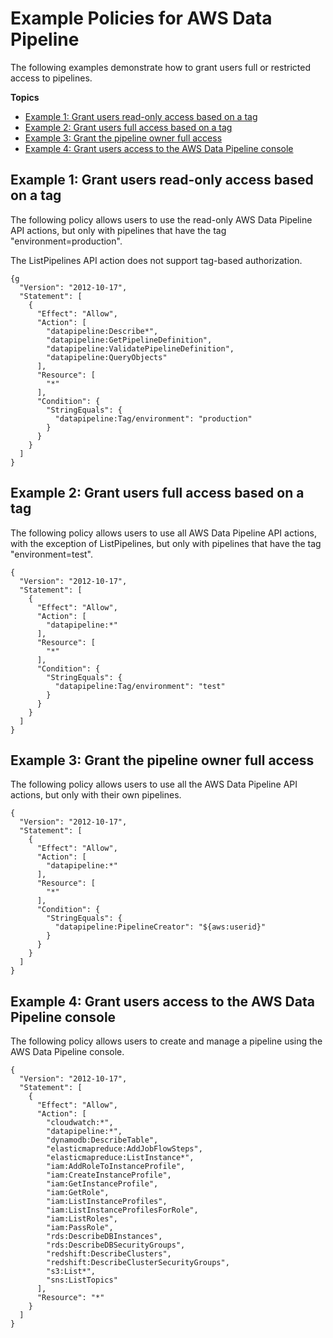 # Example Policies for AWS Data Pipeline<a name="dp-example-tag-policies"></a>

The following examples demonstrate how to grant users full or restricted access to pipelines\.

**Topics**
+ [Example 1: Grant users read\-only access based on a tag](#ex1)
+ [Example 2: Grant users full access based on a tag](#ex2)
+ [Example 3: Grant the pipeline owner full access](#ex3)
+ [Example 4: Grant users access to the AWS Data Pipeline console](#example4-grant-users-access-to-console)

## Example 1: Grant users read\-only access based on a tag<a name="ex1"></a>

The following policy allows users to use the read\-only AWS Data Pipeline API actions, but only with pipelines that have the tag "environment=production"\. 

The ListPipelines API action does not support tag\-based authorization\.

```
{g
  "Version": "2012-10-17",
  "Statement": [
    {
      "Effect": "Allow",
      "Action": [
        "datapipeline:Describe*",
        "datapipeline:GetPipelineDefinition",
        "datapipeline:ValidatePipelineDefinition",
        "datapipeline:QueryObjects"
      ],
      "Resource": [
        "*"
      ],
      "Condition": {
        "StringEquals": {
          "datapipeline:Tag/environment": "production"
        }
      }
    }
  ]
}
```

## Example 2: Grant users full access based on a tag<a name="ex2"></a>

The following policy allows users to use all AWS Data Pipeline API actions, with the exception of ListPipelines, but only with pipelines that have the tag "environment=test"\.

```
{
  "Version": "2012-10-17",
  "Statement": [
    {
      "Effect": "Allow",
      "Action": [
        "datapipeline:*"
      ],
      "Resource": [
        "*"
      ],
      "Condition": {
        "StringEquals": {
          "datapipeline:Tag/environment": "test"
        }
      }
    }
  ]
}
```

## Example 3: Grant the pipeline owner full access<a name="ex3"></a>

The following policy allows users to use all the AWS Data Pipeline API actions, but only with their own pipelines\.

```
{
  "Version": "2012-10-17",
  "Statement": [
    {
      "Effect": "Allow",
      "Action": [
        "datapipeline:*"
      ],
      "Resource": [
        "*"
      ],
      "Condition": {
        "StringEquals": {
          "datapipeline:PipelineCreator": "${aws:userid}"
        }
      }
    }
  ]
}
```

## Example 4: Grant users access to the AWS Data Pipeline console<a name="example4-grant-users-access-to-console"></a>

The following policy allows users to create and manage a pipeline using the AWS Data Pipeline console\.

```
{
  "Version": "2012-10-17",
  "Statement": [
    {
      "Effect": "Allow",
      "Action": [
        "cloudwatch:*",
        "datapipeline:*",
        "dynamodb:DescribeTable",
        "elasticmapreduce:AddJobFlowSteps",
        "elasticmapreduce:ListInstance*",
        "iam:AddRoleToInstanceProfile",
        "iam:CreateInstanceProfile",
        "iam:GetInstanceProfile",
        "iam:GetRole",
        "iam:ListInstanceProfiles",
        "iam:ListInstanceProfilesForRole",
        "iam:ListRoles",
        "iam:PassRole",
        "rds:DescribeDBInstances",
        "rds:DescribeDBSecurityGroups",
        "redshift:DescribeClusters",
        "redshift:DescribeClusterSecurityGroups", 
        "s3:List*",
        "sns:ListTopics"
      ],
      "Resource": "*"
    }
  ]
}
```